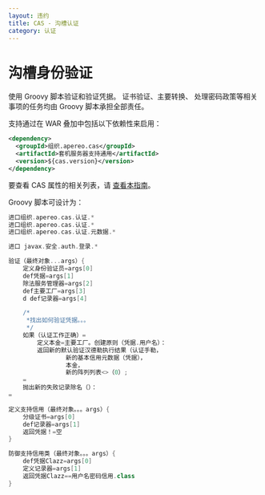 ```yaml
---
layout: 违约
title: CAS - 沟槽认证
category: 认证
---
```


# 沟槽身份验证

使用 Groovy 脚本验证和验证凭据。 证书验证、主要转换、 处理密码政策等相关事项的任务均由 Groovy 脚本承担全部责任。

支持通过在 WAR 叠加中包括以下依赖性来启用：

```xml
<dependency>
  <groupId>组织.apereo.cas</groupId>
  <artifactId>套机服务器支持通用</artifactId>
  <version>${cas.version}</version>
</dependency>
```

要查看 CAS 属性的相关列表，请 [查看本指南](../configuration/Configuration-Properties.html#groovy-authentication)。

Groovy 脚本可设计为：

```groovy
进口组织.apereo.cas.认证.*
进口组织.apereo.cas.认证.*
进口组织.apereo.cas.认证.元数据.*

进口 javax.安全.auth.登录.*

验证（最终对象...args）{
    定义身份验证员=args[0]
    def凭据=args[1]
    除法服务管理器=args[2]
    def主要工厂=args[3]
    d def记录器=args[4]              

    /*
     *找出如何验证凭据。。。
     */
    如果（认证工作正确）=
        定义本金=主要工厂。创建原则（凭据.用户名）：
        返回新的默认验证汉德勒执行结果（认证手勒，
                新的基本信用元数据（凭据），
                本金，
                新的阵列列表<>（0）;
    =
    抛出新的失败记录除名（）：
=

定义支持信用（最终对象。。。args）{
    分级证书=args[0]
    def记录器=args[1]
    返回凭据！=空
}

防御支持信用类（最终对象。。。args）{
    def凭据Clazz=args[0]
    定义记录器=args[1]
    返回凭据Clazz==用户名密码信用.class
}
```
